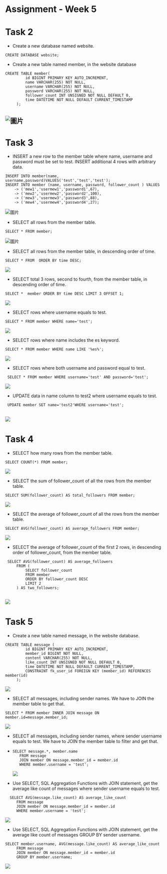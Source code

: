 Assignment - Week 5
===
# Task 2

- Create a new database named website.
```sql=
CREATE DATABASE website;
```
- Create a new table named member, in the website database
```sql=
CREATE TABLE member(
         id BIGINT PRIMARY KEY AUTO_INCREMENT,
         name VARCHAR(255) NOT NULL,
         username VARCHAR(255) NOT NULL,
         password VARCHAR(255) NOT NULL,
         follower_count INT UNSIGNED NOT NULL DEFAULT 0,
         time DATETIME NOT NULL DEFAULT CURRENT_TIMESTAMP
     );
```
![圖片](https://github.com/yinxoxo/WeHelp.github.io/blob/main/week5/week5%20screenshot/t2%E5%BB%BA%E7%AB%8B%E5%87%BA%E4%BE%86%E7%9A%84%E8%A1%A8%E6%A0%BC.png)
---
# Task 3

- INSERT a new row to the member table where name, username and password must be set to test. INSERT additional 4 rows with arbitrary data.
```sql=
INSERT INTO member(name, username,password)VALUES('test','test','test');
INSERT INTO member (name, username, password, follower_count ) VALUES
    -> ('mew1','usermew1','password1',67),
    -> ('mew2','usermew2','password2',100),
    -> ('mew3','usermew3','password3',88),
    -> ('mew4','usermew4','password4',27);
```
![圖片](https://github.com/yinxoxo/WeHelp.github.io/blob/main/week5/week5%20screenshot/t3-1%E5%8A%A0%E5%85%A5test%20img.png)

- SELECT all rows from the member table.
```sql=
SELECT * FROM member;
```
![圖片](https://github.com/yinxoxo/WeHelp.github.io/blob/main/week5/week5%20screenshot/t3-2%E9%81%B8%E5%8F%96%E5%85%A8%E9%83%A8%E7%9A%84%E5%88%97.png)

- SELECT all rows from the member table, in descending order of time.
```sql=
SELECT * FROM  ORDER BY time DESC;
```
![](https://github.com/yinxoxo/WeHelp.github.io/blob/main/week5/week5%20screenshot/t3-3%E6%99%82%E9%96%93%E9%99%8D%E5%86%AA%E6%8E%92%E5%88%97.png)

- SELECT total 3 rows, second to fourth, from the member table, in descending order
of time.
```sql=
SELECT *  member ORDER BY time DESC LIMIT 3 OFFSET 1;
```
![](https://github.com/yinxoxo/WeHelp.github.io/blob/main/week5/week5%20screenshot/t3-4%E9%99%8D%E5%86%AA%E5%BE%8C%E9%81%B8%E5%8F%96.png)

- SELECT rows where username equals to test.
```sql=
SELECT * FROM member WHERE name='test';
```
![](https://github.com/yinxoxo/WeHelp.github.io/blob/main/week5/week5%20screenshot/t3-5.png)
 
- SELECT rows where name includes the es keyword.
```sql=
SELECT * FROM member WHERE name LIKE '%es%';
```
![](https://github.com/yinxoxo/WeHelp.github.io/blob/main/week5/week5%20screenshot/t3-6.png)


- SELECT rows where both username and password equal to test.
```sql=
 SELECT * FROM member WHERE username='test' AND password='test';
```
![](https://github.com/yinxoxo/WeHelp.github.io/blob/main/week5/week5%20screenshot/t3-7.png)

- UPDATE data in name column to test2 where username equals to test.
```sql=
 UPDATE member SET name='test2'WHERE username='test';
```
![](https://github.com/yinxoxo/WeHelp.github.io/blob/main/week5/week5%20screenshot/t3-8.png)
---
# Task 4

- SELECT how many rows from the member table.
```sql=
SELECT COUNT(*) FROM member;
```
![](https://github.com/yinxoxo/WeHelp.github.io/blob/main/week5/week5%20screenshot/t4-1.png)

- SELECT the sum of follower_count of all the rows from the member table.
```sql=
SELECT SUM(follower_count) AS total_followers FROM member;
```
![](https://github.com/yinxoxo/WeHelp.github.io/blob/main/week5/week5%20screenshot/t4-2.png)

- SELECT the average of follower_count of all the rows from the member table.
```sql=
SELECT AVG(follower_count) AS average_followers FROM member;
```
![](https://github.com/yinxoxo/WeHelp.github.io/blob/main/week5/week5%20screenshot/t4-3.png)

- SELECT the average of follower_count of the first 2 rows, in descending order of
follower_count, from the member table.
```sql=
 SELECT AVG(follower_count) AS average_followers 
     FROM (
         SELECT follower_count 
         FROM member 
         ORDER BY follower_count DESC 
         LIMIT 2
     ) AS two_followers;
```
![](https://github.com/yinxoxo/WeHelp.github.io/blob/main/week5/week5%20screenshot/t4-4.png)
---
# Task 5

- Create a new table named message, in the website database.
```sql=
CREATE TABLE message (
         id BIGINT PRIMARY KEY AUTO_INCREMENT,
         member_id BIGINT NOT NULL,
         content VARCHAR(255) NOT NULL,
         like_count INT UNSIGNED NOT NULL DEFAULT 0,
         time DATETIME NOT NULL DEFAULT CURRENT_TIMESTAMP,
         CONSTRAINT fk_user_id FOREIGN KEY (member_id) REFERENCES member(id)
     );
```
![](https://github.com/yinxoxo/WeHelp.github.io/blob/main/week5/week5%20screenshot/t5-1.png)
- SELECT all messages, including sender names. We have to JOIN the member table to get that.
```sql=
SELECT * FROM member INNER JOIN message ON member.id=message.member_id;
```
![](https://github.com/yinxoxo/WeHelp.github.io/blob/main/week5/week5%20screenshot/t5-2.png)
- SELECT all messages, including sender names, where sender username equals to test. We have to JOIN the member table to filter and get that.
- ```sql=
  SELECT message.*, member.name
     FROM message
     JOIN member ON message.member_id = member.id
     WHERE member.username = 'test';
  ```
  ![](https://github.com/yinxoxo/WeHelp.github.io/blob/main/week5/week5%20screenshot/t5-3.png)
  
- Use SELECT, SQL Aggregation Functions with JOIN statement, get the average like count of messages where sender username equals to test.
```sql=
  SELECT AVG(message.like_count) AS average_like_count
     FROM message
     JOIN member ON message.member_id = member.id
     WHERE member.username = 'test';
```
![](https://github.com/yinxoxo/WeHelp.github.io/blob/main/week5/week5%20screenshot/t5-4.png)
  
- Use SELECT, SQL Aggregation Functions with JOIN statement, get the average like count of messages GROUP BY sender username.
```sql=
SELECT member.username, AVG(message.like_count) AS average_like_count
     FROM message
     JOIN member ON message.member_id = member.id
     GROUP BY member.username;
```
![](https://github.com/yinxoxo/WeHelp.github.io/blob/main/week5/week5%20screenshot/t5-5.png)
